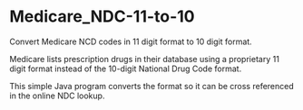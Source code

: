 Medicare_NDC-11-to-10
=====================

Convert Medicare NCD codes in 11 digit format to 10 digit format.

Medicare lists prescription drugs in their database using a proprietary 11 digit format instead of the 10-digit National Drug Code format. 

This simple Java program converts the format so it can be cross referenced in the online NDC lookup. 
